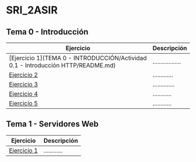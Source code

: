 # SRI_2ASIR

## Tema 0 - Introducción
Ejercicio | Descripción
----------|------------
[Ejercicio 1](TEMA 0 - INTRODUCCIÓN/Actividad 0.1 - Introducción HTTP/README.md) | ..................
[Ejercicio 2]() | .............
[Ejercicio 3]() | ..............
[Ejercicio 4]() | ............
[Ejercicio 5]() | ............


## Tema 1 - Servidores Web
Ejercicio | Descripción
----------|------------
[Ejercicio 1]() | ............
